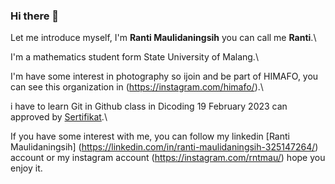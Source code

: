 ### Hi there 👋

Let me introduce myself, I'm **Ranti Maulidaningsih** you can call me **Ranti**.\

I'm a mathematics student form State University of Malang.\

I'm have some interest in photography so ijoin and be part of HIMAFO, you can see this organization in (https://instagram.com/himafo/).\

i have to learn Git in Github class in Dicoding 19 February 2023 can approved by [Sertifikat](https://www.dicoding.com/certificates/QLZ92GQODX5D).\

If you have some interest with me, you can follow my linkedin [Ranti Maulidaningsih] (https://linkedin.com/in/ranti-maulidaningsih-325147264/) account or my instagram account (https://instagram.com/rntmau/) hope you enjoy it.
